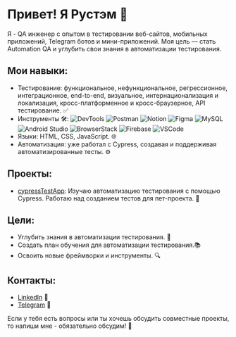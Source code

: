 # Привет! Я Рустэм 👋

Я - QA инженер с опытом в тестировании веб-сайтов, мобильных приложений, Telegram ботов и мини-приложений. Моя цель — стать Automation QA и углубить свои знания в автоматизации тестирования.

## Мои навыки:

- Тестирование: функциональное, нефункциональное, регрессионное, интеграционное, end-to-end, визуальное, интернационализация и локализация, кросс-платформенное и кросс-браузерное, API тестирование. ✅
- Инструменты 🛠: 
  ![DevTools](https://img.shields.io/badge/DevTools-00BFFF?style=flat-square&logo=googlechrome&logoColor=white)
  ![Postman](https://img.shields.io/badge/Postman-FBAE17?style=flat-square&logo=postman&logoColor=white)
  ![Notion](https://img.shields.io/badge/Notion-000000?style=flat-square&logo=notion&logoColor=white)
  ![Figma](https://img.shields.io/badge/Figma-F24E1E?style=flat-square&logo=figma&logoColor=white)
  ![MySQL](https://img.shields.io/badge/MySQL-4479A1?style=flat-square&logo=mysql&logoColor=white)
  ![Android Studio](https://img.shields.io/badge/Android%20Studio-3DDC84?style=flat-square&logo=androidstudio&logoColor=white)
  ![BrowserStack](https://img.shields.io/badge/BrowserStack-FF5A5F?style=flat-square&logo=browserstack&logoColor=white)
  ![Firebase](https://img.shields.io/badge/Firebase-FFCA28?style=flat-square&logo=firebase&logoColor=white)
  ![VSCode](https://img.shields.io/badge/Visual%20Studio%20Code-007ACC?style=flat-square&logo=visualstudiocode&logoColor=white)
- Языки: HTML, CSS, JavaScript. 🌐
- Автоматизация: уже работал с Cypress, создавая и поддерживая автоматизированные тесты. ⚙️

## Проекты:

- [cypressTestApp]((https://github.com/chickenzombie/cypressTestsApp)): Изучаю автоматизацию тестирования с помощью Cypress. Работаю над созданием тестов для пет-проекта. 📱

## Цели:

- Углубить знания в автоматизации тестирования. 🎯
- Создать план обучения для автоматизации тестирования.📚
- Освоить новые фреймворки и инструменты. 🔍

## Контакты:

- [LinkedIn](https://www.linkedin.com/in/rustem-davletov/) 🌟
- [Telegram](https://t.me/rustyman1337) 💬

Если у тебя есть вопросы или ты хочешь обсудить совместные проекты, то напиши мне - обязательно обсудим! 🤝


